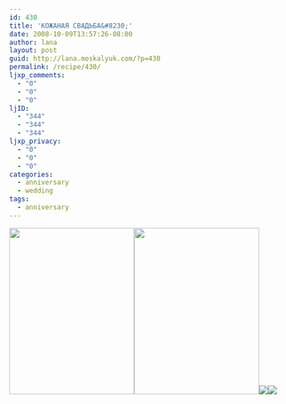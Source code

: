 ```yaml
---
id: 430
title: 'КОЖАНАЯ СВАДЬБА&#8230;'
date: 2008-10-09T13:57:26-08:00
author: lana
layout: post
guid: http://lana.moskalyuk.com/?p=430
permalink: /recipe/430/
ljxp_comments:
  - "0"
  - "0"
  - "0"
ljID:
  - "344"
  - "344"
  - "344"
ljxp_privacy:
  - "0"
  - "0"
  - "0"
categories:
  - anniversary
  - wedding
tags:
  - anniversary
---
```

[<img loading="lazy" class="alignnone size-medium wp-image-431" title="Our Wedding Day" src="http://lana.moskalyuk.com/wp-content/uploads/2008/10/our-wedding-day-225x300.jpg" alt="" width="225" height="300" />](http://lana.moskalyuk.com/wp-content/uploads/2008/10/our-wedding-day.jpg)[<img loading="lazy" class="alignnone size-medium wp-image-433" title="Wedding Day" src="http://lana.moskalyuk.com/wp-content/uploads/2008/10/us1-225x300.jpg" alt="" width="225" height="300" />](http://lana.moskalyuk.com/wp-content/uploads/2008/10/us1.jpg)![](/Users/Svetlana/AppData/Local/Temp/moz-screenshot.jpg)![](/Users/Svetlana/AppData/Local/Temp/moz-screenshot-1.jpg)
